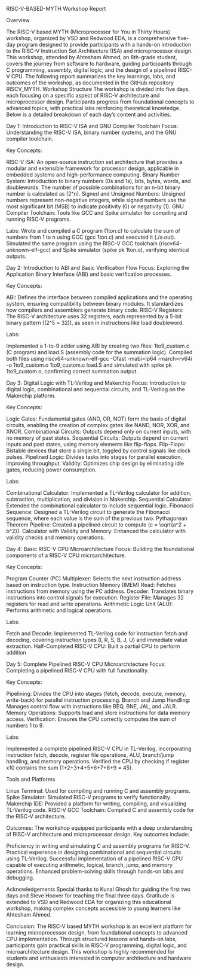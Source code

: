 RISC-V-BASED-MYTH Workshop Report

Overview 

The RISC-V based MYTH (Microprocessor for You in Thirty Hours) workshop, organized by VSD and Redwood EDA, is a comprehensive five-day program designed to provide participants with a hands-on introduction to the RISC-V Instruction Set Architecture (ISA) and microprocessor design. This workshop, attended by Ahtesham Ahmed, an 8th-grade student, covers the journey from software to hardware, guiding participants through C programming, assembly, digital logic, and the design of a pipelined RISC-V CPU. The following report summarizes the key learnings, labs, and outcomes of the workshop, as documented in the GitHub repository RISCV_MYTH. Workshop Structure The workshop is divided into five days, each focusing on a specific aspect of RISC-V architecture and microprocessor design. Participants progress from foundational concepts to advanced topics, with practical labs reinforcing theoretical knowledge. Below is a detailed breakdown of each day’s content and activities.

Day 1: Introduction to RISC-V ISA and GNU Compiler Toolchain Focus: Understanding the RISC-V ISA, binary number systems, and the GNU compiler toolchain.

Key Concepts:

RISC-V ISA: An open-source instruction set architecture that provides a modular and extensible framework for processor design, applicable in embedded systems and high-performance computing. Binary Number System: Introduction to binary numbers (0s and 1s), bits, bytes, words, and doublewords. The number of possible combinations for an n-bit binary number is calculated as (2^n). Signed and Unsigned Numbers: Unsigned numbers represent non-negative integers, while signed numbers use the most significant bit (MSB) to indicate positivity (0) or negativity (1). GNU Compiler Toolchain: Tools like GCC and Spike simulator for compiling and running RISC-V programs.

Labs:
Wrote and compiled a C program (1ton.c) to calculate the sum of numbers from 1 to n using GCC (gcc 1ton.c) and executed it (./a.out). Simulated the same program using the RISC-V GCC toolchain (riscv64-unknown-elf-gcc) and Spike simulator (spike pk 1ton.o), verifying identical outputs.

Day 2: Introduction to ABI and Basic Verification Flow Focus: Exploring the Application Binary Interface (ABI) and basic verification processes.

Key Concepts:

ABI: Defines the interface between compiled applications and the operating system, ensuring compatibility between binary modules. It standardizes how compilers and assemblers generate binary code. RISC-V Registers: The RISC-V architecture uses 32 registers, each represented by a 5-bit binary pattern ((2^5 = 32)), as seen in instructions like load doubleword.

Labs:

Implemented a 1-to-9 adder using ABI by creating two files: 1to9_custom.c (C program) and load.S (assembly code for the summation logic). Compiled both files using riscv64-unknown-elf-gcc -Ofast -mabi=lp64 -march=rv64i -o 1to9_custom.o 1to9_custom.c load.S and simulated with spike pk 1to9_custom.o, confirming correct summation output.



Day 3: Digital Logic with TL-Verilog and Makerchip Focus: Introduction to digital logic, combinational and sequential circuits, and TL-Verilog on the Makerchip platform.

Key Concepts:

Logic Gates: Fundamental gates (AND, OR, NOT) form the basis of digital circuits, enabling the creation of complex gates like NAND, NOR, XOR, and XNOR. Combinational Circuits: Outputs depend only on current inputs, with no memory of past states. Sequential Circuits: Outputs depend on current inputs and past states, using memory elements like flip-flops. Flip-Flops: Bistable devices that store a single bit, toggled by control signals like clock pulses. Pipelined Logic: Divides tasks into stages for parallel execution, improving throughput. Validity: Optimizes chip design by eliminating idle gates, reducing power consumption.

Labs:

Combinational Calculator: Implemented a TL-Verilog calculator for addition, subtraction, multiplication, and division in Makerchip. Sequential Calculator: Extended the combinational calculator to include sequential logic. Fibonacci Sequence: Designed a TL-Verilog circuit to generate the Fibonacci sequence, where each value is the sum of the previous two. Pythagorean Theorem Pipeline: Created a pipelined circuit to compute (c = \sqrt{a^2 + b^2}). Calculator with Validity and Memory: Enhanced the calculator with validity checks and memory operations.

Day 4: Basic RISC-V CPU Microarchitecture Focus: Building the foundational components of a RISC-V CPU microarchitecture.

Key Concepts:

Program Counter (PC) Multiplexer: Selects the next instruction address based on instruction type. Instruction Memory (IMEM) Read: Fetches instructions from memory using the PC address. Decoder: Translates binary instructions into control signals for execution. Register File: Manages 32 registers for read and write operations. Arithmetic Logic Unit (ALU): Performs arithmetic and logical operations.

Labs:

Fetch and Decode: Implemented TL-Verilog code for instruction fetch and decoding, covering instruction types (I, R, S, B, J, U) and immediate value extraction. Half-Completed RISC-V CPU: Built a partial CPU to perform addition


Day 5: Complete Pipelined RISC-V CPU Microarchitecture Focus: Completing a pipelined RISC-V CPU with full functionality.

Key Concepts:

Pipelining: Divides the CPU into stages (fetch, decode, execute, memory, write-back) for parallel instruction processing. Branch and Jump Handling: Manages control flow with instructions like BEQ, BNE, JAL, and JALR. Memory Operations: Supports load and store instructions for data memory access. Verification: Ensures the CPU correctly computes the sum of numbers 1 to 9.

Labs:

Implemented a complete pipelined RISC-V CPU in TL-Verilog, incorporating instruction fetch, decode, register file operations, ALU, branch/jump handling, and memory operations. Verified the CPU by checking if register x10 contains the sum (1+2+3+4+5+6+7+8+9 = 45).

Tools and Platforms

Linux Terminal: 
Used for compiling and running C and assembly programs. Spike Simulator: Simulated RISC-V programs to verify functionality. Makerchip IDE: Provided a platform for writing, compiling, and visualizing TL-Verilog code. RISC-V GCC Toolchain: Compiled C and assembly code for the RISC-V architecture.

Outcomes:
The workshop equipped participants with a deep understanding of RISC-V architecture and microprocessor design. Key outcomes include:

Proficiency in writing and simulating C and assembly programs for RISC-V. Practical experience in designing combinational and sequential circuits using TL-Verilog. Successful implementation of a pipelined RISC-V CPU capable of executing arithmetic, logical, branch, jump, and memory operations. Enhanced problem-solving skills through hands-on labs and debugging.

Acknowledgements Special thanks to Kunal Ghosh for guiding the first two days and Steve Hoover for teaching the final three days. Gratitude is extended to VSD and Redwood EDA for organizing this educational workshop, making complex concepts accessible to young learners like Ahtesham Ahmed.

Conclusion:
The RISC-V based MYTH workshop is an excellent platform for learning microprocessor design, from foundational concepts to advanced CPU implementation. Through structured lessons and hands-on labs, participants gain practical skills in RISC-V programming, digital logic, and microarchitecture design. This workshop is highly recommended for students and enthusiasts interested in computer architecture and hardware design.
